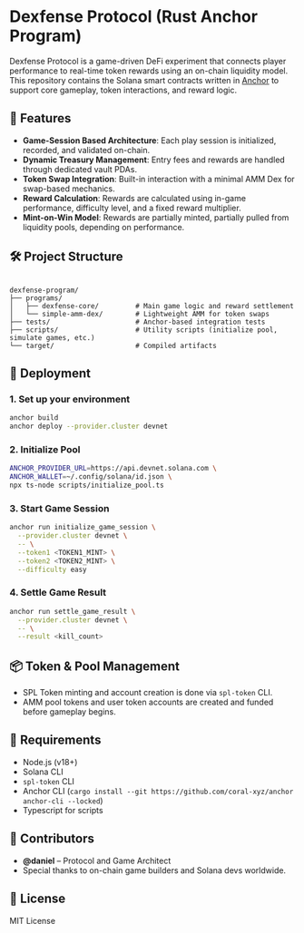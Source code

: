 # Dexfense Protocol (Rust Anchor Program)

Dexfense Protocol is a game-driven DeFi experiment that connects player performance to real-time token rewards using an on-chain liquidity model. This repository contains the Solana smart contracts written in [Anchor](https://book.anchor-lang.com/) to support core gameplay, token interactions, and reward logic.

## 🔧 Features

- **Game-Session Based Architecture**: Each play session is initialized, recorded, and validated on-chain.
- **Dynamic Treasury Management**: Entry fees and rewards are handled through dedicated vault PDAs.
- **Token Swap Integration**: Built-in interaction with a minimal AMM Dex for swap-based mechanics.
- **Reward Calculation**: Rewards are calculated using in-game performance, difficulty level, and a fixed reward multiplier.
- **Mint-on-Win Model**: Rewards are partially minted, partially pulled from liquidity pools, depending on performance.

## 🛠️ Project Structure

```

dexfense-program/
├── programs/
│   ├── dexfense-core/         # Main game logic and reward settlement
│   └── simple-amm-dex/        # Lightweight AMM for token swaps
├── tests/                     # Anchor-based integration tests
├── scripts/                   # Utility scripts (initialize pool, simulate games, etc.)
└── target/                    # Compiled artifacts

````

## 🚀 Deployment

### 1. Set up your environment

```bash
anchor build
anchor deploy --provider.cluster devnet
````

### 2. Initialize Pool

```bash
ANCHOR_PROVIDER_URL=https://api.devnet.solana.com \
ANCHOR_WALLET=~/.config/solana/id.json \
npx ts-node scripts/initialize_pool.ts
```

### 3. Start Game Session

```bash
anchor run initialize_game_session \
  --provider.cluster devnet \
  -- \
  --token1 <TOKEN1_MINT> \
  --token2 <TOKEN2_MINT> \
  --difficulty easy
```

### 4. Settle Game Result

```bash
anchor run settle_game_result \
  --provider.cluster devnet \
  -- \
  --result <kill_count>
```

## 📦 Token & Pool Management

* SPL Token minting and account creation is done via `spl-token` CLI.
* AMM pool tokens and user token accounts are created and funded before gameplay begins.

## 📜 Requirements

* Node.js (v18+)
* Solana CLI
* `spl-token` CLI
* Anchor CLI (`cargo install --git https://github.com/coral-xyz/anchor anchor-cli --locked`)
* Typescript for scripts

## 🙌 Contributors

* **@daniel** – Protocol and Game Architect
* Special thanks to on-chain game builders and Solana devs worldwide.

## 📄 License

MIT License

